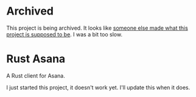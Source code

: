# Archived
This project is being archived. It looks like [someone else made what this project is supposed to be](https://github.com/okdewit/asana-sdk). I was a bit too slow.

# Rust Asana
A Rust client for Asana. 

I just started this project, it doesn't work yet. I'll update this when it does.
